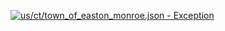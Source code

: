 [![us/ct/town_of_easton_monroe.json - Exception](https://img.shields.io/badge/us/ct/town_of_easton_monroe.json-Exception-red)](https://github.com/openaddresses/openaddresses/tree/master/sources/us/ct/town_of_easton_monroe.json)